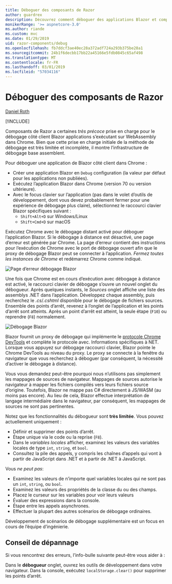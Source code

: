 ```yaml
---
title: Déboguer des composants de Razor
author: guardrex
description: Découvrez comment déboguer des applications Blazor et composants de Razor.
monikerRange: '>= aspnetcore-3.0'
ms.author: riande
ms.custom: mvc
ms.date: 01/29/2019
uid: razor-components/debug
ms.openlocfilehash: fb7ddcf3ae40ec28a372adf724a293b375be28a1
ms.sourcegitcommit: 24b1f6decbb17bb22a45166e5fdb0845c65af498
ms.translationtype: MT
ms.contentlocale: fr-FR
ms.lasthandoff: 03/01/2019
ms.locfileid: "57034116"
---
```

# <a name="debug-razor-components"></a>Déboguer des composants de Razor

[Daniel Roth](https://github.com/danroth27)

[!INCLUDE[](~/includes/razor-components-preview-notice.md)]

Composants de Razor a certaines *très précoce* prise en charge pour le débogage côté client Blazor applications s’exécutant sur WebAssembly dans Chrome. Bien que cette prise en charge initiale de la méthode de débogage est très limitée et incomplète, il montre l’infrastructure de débogage base assemblent.

Pour déboguer une application de Blazor côté client dans Chrome :

* Créer une application Blazor en `Debug` configuration (la valeur par défaut pour les applications non publiées).
* Exécutez l’application Blazor dans Chrome (version 70 ou version ultérieure).
* Avec le focus clavier sur l’application (pas dans le volet d’outils de développement, dont vous devez probablement fermer pour une expérience de débogage plus claire), sélectionnez le raccourci clavier Blazor spécifiques suivant :
  * `Shift+Alt+D` sur Windows/Linux
  * `Shift+Cmd+D` sur macOS

Exécutez Chrome avec le débogage distant activé pour déboguer l’application Blazor. Si le débogage à distance est désactivé, une page d’erreur est générée par Chrome. La page d’erreur contient des instructions pour l’exécution de Chrome avec le port de débogage ouvert afin que le proxy de débogage Blazor peut se connecter à l’application. *Fermez toutes les instances de Chrome* et redémarrez Chrome comme indiqué.

![Page d’erreur débogage Blazor](https://user-images.githubusercontent.com/1874516/43123091-01ec0796-8ed8-11e8-844c-23b4e6e9d069.png)

Une fois que Chrome est en cours d’exécution avec débogage à distance est activé, le raccourci clavier de débogage s’ouvre un nouvel onglet du débogueur. Après quelques instants, le *Sources* onglet affiche une liste des assemblys .NET dans l’application. Développez chaque assembly, puis recherchez le *.cs*/*.cshtml* disponible pour le débogage de fichiers sources. Ensemble des points d’arrêt, revenez à l’onglet de l’application et les points d’arrêt sont atteints. Après un point d’arrêt est atteint, la seule étape (`F10`) ou reprendre (`F8`) normalement.

![Débogage Blazor](https://user-images.githubusercontent.com/1874516/43123060-efb0b3b0-8ed7-11e8-9ea5-97aa34247a0b.png)

Blazor fournit un proxy de débogage qui implémente le [protocole Chrome DevTools](https://chromedevtools.github.io/devtools-protocol/) et complète le protocole avec. Informations spécifiques à NET. Lorsque vous appuyez sur débogage raccourci clavier, Blazor pointe le Chrome DevTools au niveau du proxy. Le proxy se connecte à la fenêtre du navigateur que vous recherchez à déboguer (par conséquent, la nécessité d’activer le débogage à distance).

Vous vous demandez peut-être pourquoi nous n’utilisons pas simplement les mappages de sources de navigateur. Mappages de sources autorise le navigateur à mapper les fichiers compilés vers leurs fichiers source d’origine. Toutefois, Blazor ne mappe pas C# directement à JS/WASM (au moins pas encore). Au lieu de cela, Blazor effectue interprétation de langage intermédiaire dans le navigateur, par conséquent, les mappages de sources ne sont pas pertinentes.

Notez que les fonctionnalités du débogueur sont **très limitée**. Vous pouvez actuellement uniquement :

* Définir et supprimer des points d’arrêt.
* Étape unique via le code ou la reprise (`F8`).
* Dans le *variables locales* afficher, examinez les valeurs des variables locales de type `int`, `string`, et `bool`.
* Consultez la pile des appels, y compris les chaînes d’appels qui vont à partir de JavaScript dans .NET et à partir de .NET à JavaScript.

Vous *ne peut pas*:

* Examinez les valeurs de n’importe quel variables locales qui ne sont pas un `int`, `string`, ou `bool`.
* Examinez les valeurs des propriétés de la classe du ou des champs.
* Placez le curseur sur les variables pour voir leurs valeurs
* Évaluer des expressions dans la console.
* Étape entre les appels asynchrones.
* Effectuer la plupart des autres scénarios de débogage ordinaires.

Développement de scénarios de débogage supplémentaire est un focus en cours de l’équipe d’ingénierie.

## <a name="troubleshooting-tip"></a>Conseil de dépannage

Si vous rencontrez des erreurs, l’info-bulle suivante peut-être vous aider à :

Dans le **débogueur** onglet, ouvrez les outils de développement dans votre navigateur. Dans la console, exécutez `localStorage.clear()` pour supprimer les points d’arrêt.
